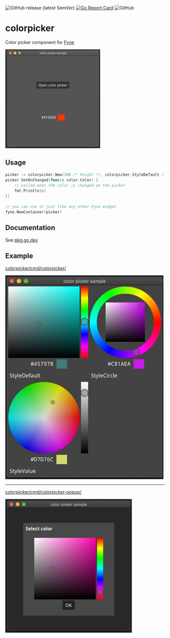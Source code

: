 ![GitHub release (latest SemVer)](https://img.shields.io/github/v/release/lusingander/colorpicker)
[![Go Report Card](https://goreportcard.com/badge/github.com/lusingander/colorpicker)](https://goreportcard.com/report/github.com/lusingander/colorpicker)
![GitHub](https://img.shields.io/github/license/lusingander/colorpicker)

# colorpicker

Color picker component for [Fyne](https://fyne.io/)

<img src="./resource/popup.gif" width=300>

## Usage

```go
picker := colorpicker.New(200 /* height */, colorpicker.StyleDefault /* Style */)
picker.SetOnChanged(func(c color.Color) {
    // called when the color is changed on the picker
    fmt.Println(c)
})

// you can use it just like any other Fyne widget
fyne.NewContainer(picker)
```

## Documentation

See [pkg.go.dev](https://pkg.go.dev/github.com/lusingander/colorpicker?tab=doc)

## Example

[colorpicker/cmd/colorpicker/](./cmd/colorpicker/)

<img src="./resource/image.png" width=500>

----

[colorpicker/cmd/colorpicker-popup/](./cmd/colorpicker-popup/)

<img src="./resource/image2.png" width=400>
